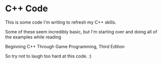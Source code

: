 C++ Code
========

This is some code I'm writing to refresh my C++ skills.

Some of these seem incredibly basic, but I'm starting over and
doing all of the examples while reading 

Beginning C++ Through Game Programming, Third Edition

So try not to laugh too hard at this code. :)